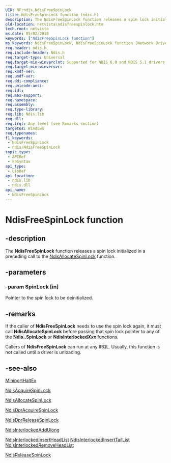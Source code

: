 ```yaml
---
UID: NF:ndis.NdisFreeSpinLock
title: NdisFreeSpinLock function (ndis.h)
description: The NdisFreeSpinLock function releases a spin lock initialized in a preceding call to the NdisAllocateSpinLock function.
old-location: netvista\ndisfreespinlock.htm
tech.root: netvista
ms.date: 05/02/2018
keywords: ["NdisFreeSpinLock function"]
ms.keywords: NdisFreeSpinLock, NdisFreeSpinLock function [Network Drivers Starting with Windows Vista], ndis/NdisFreeSpinLock, ndis_spin_lock_ref_c5b1dcb1-afdc-4622-a07b-f81bb7c1f550.xml, netvista.ndisfreespinlock
req.header: ndis.h
req.include-header: Ndis.h
req.target-type: Universal
req.target-min-winverclnt: Supported for NDIS 6.0 and NDIS 5.1 drivers (see    NdisFreeSpinLock (NDIS 5.1)) in   Windows Vista. Supported for NDIS 5.1 drivers (see    NdisFreeSpinLock (NDIS 5.1)) in   Windows XP.
req.target-min-winversvr: 
req.kmdf-ver: 
req.umdf-ver: 
req.ddi-compliance: 
req.unicode-ansi: 
req.idl: 
req.max-support: 
req.namespace: 
req.assembly: 
req.type-library: 
req.lib: Ndis.lib
req.dll: 
req.irql: Any level (see Remarks section)
targetos: Windows
req.typenames: 
f1_keywords:
 - NdisFreeSpinLock
 - ndis/NdisFreeSpinLock
topic_type:
 - APIRef
 - kbSyntax
api_type:
 - LibDef
api_location:
 - ndis.lib
 - ndis.dll
api_name:
 - NdisFreeSpinLock
---
```


# NdisFreeSpinLock function


## -description

The 
  <b>NdisFreeSpinLock</b> function releases a spin lock initialized in a preceding call to the 
  <a href="/windows-hardware/drivers/ddi/ndis/nf-ndis-ndisallocatespinlock">NdisAllocateSpinLock</a> function.

## -parameters

### -param SpinLock [in]


Pointer to the spin lock to be deinitialized.

## -remarks

If the caller of 
    <b>NdisFreeSpinLock</b> needs to use the spin lock again, it must call 
    <b>NdisAllocateSpinLock</b> before passing that spin lock pointer to any of the 
    <b>Ndis..SpinLock</b> or 
    <b>NdisInterlocked<i>Xxx</i></b> functions.

Callers of 
    <b>NdisFreeSpinLock</b> can run at any IRQL. Usually, this function is not called until a driver is
    unloading.

## -see-also

<a href="/windows-hardware/drivers/ddi/ndis/nc-ndis-miniport_halt">MiniportHaltEx</a>



<a href="/windows-hardware/drivers/ddi/ndis/nf-ndis-ndisacquirespinlock">NdisAcquireSpinLock</a>



<a href="/windows-hardware/drivers/ddi/ndis/nf-ndis-ndisallocatespinlock">NdisAllocateSpinLock</a>



<a href="/windows-hardware/drivers/ddi/ndis/nf-ndis-ndisdpracquirespinlock">NdisDprAcquireSpinLock</a>



<a href="/windows-hardware/drivers/ddi/ndis/nf-ndis-ndisdprreleasespinlock">NdisDprReleaseSpinLock</a>



<a href="/windows-hardware/drivers/ddi/ndis/nf-ndis-ndisinterlockedaddulong">NdisInterlockedAddUlong</a>



<a href="/windows-hardware/drivers/ddi/ndis/nf-ndis-ndisinterlockedinsertheadlist">
   NdisInterlockedInsertHeadList</a>



<a href="/windows-hardware/drivers/ddi/ndis/nf-ndis-ndisinterlockedinserttaillist">
   NdisInterlockedInsertTailList</a>



<a href="/windows-hardware/drivers/ddi/ndis/nf-ndis-ndisinterlockedremoveheadlist">
   NdisInterlockedRemoveHeadList</a>



<a href="/windows-hardware/drivers/ddi/ndis/nf-ndis-ndisreleasespinlock">NdisReleaseSpinLock</a>
